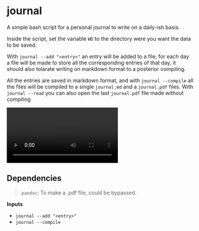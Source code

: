 # journal

A simple bash script for a personal journal to write on a daily-ish basis.

Inside the script, set the variable `WD` to the directory were you want the data to be saved.

With `journal --add "<entry>"` an entry will be added to a file, for each day a file will be made to store all the corresponding entries of that day, it should also tolarate writing on markdown format to a posterior compiling.

All the entries are saved in markdown format, and with `journal --compile` all the files will be compiled to a single `journal.md` and a `journal.pdf` files. With `journal --read` you can also open the last `journal.pdf` file made without compiling

![](./vids/journal.mkv)


## Dependencies
> `pandoc`: To make a .pdf file, could be bypassed.

**Inputs**
- `journal --add "<entry>"`
- `journal --compile`
